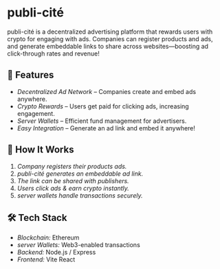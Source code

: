 # publi-cité


publi-cité is a decentralized advertising platform that rewards users with crypto for engaging with ads. Companies can register products and ads, and generate embeddable links to share across websites—boosting ad click-through rates and revenue!

## 🌟 Features
- *Decentralized Ad Network* – Companies create and embed ads anywhere.
- *Crypto Rewards* – Users get paid for clicking ads, increasing engagement.
- *Server Wallets* – Efficient fund management for advertisers.
- *Easy Integration* – Generate an ad link and embed it anywhere!





## 🔗 How It Works
1. *Company registers their products ads.*
2. *publi-cité generates an embeddable ad link.*
3. *The link can be shared with publishers.*
4. *Users click ads & earn crypto instantly.*
5. *server wallets handle transactions securely.*



## 🛠 Tech Stack
- *Blockchain:* Ethereum 
- *server Wallets:* Web3-enabled transactions
- *Backend:* Node.js / Express
- *Frontend:* Vite React 
